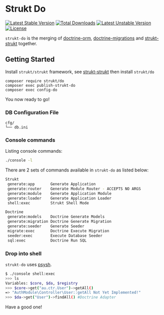 Strukt Do
===

[![Latest Stable Version](https://poser.pugx.org/strukt/do/v/stable)](https://packagist.org/packages/strukt/do)
[![Total Downloads](https://poser.pugx.org/strukt/do/downloads)](https://packagist.org/packages/strukt/do)
[![Latest Unstable Version](https://poser.pugx.org/strukt/do/v/unstable)](https://packagist.org/packages/strukt/do)
[![License](https://poser.pugx.org/strukt/do/license)](https://packagist.org/packages/strukt/do)

`strukt-do` is the merging of [doctrine-orm](https://github.com/doctrine/doctrine2), [doctrine-migrations](https://github.com/doctrine/migrations) and [strukt-strukt](https://github.com/pitsolu/strukt-strukt) together.

## Getting Started

Install `strukt/strukt` framework, see [strukt-strukt](https://github.com/pitsolu/strukt-strukt) then install `strukt/do`

```
composer require strukt/do
composer exec publish-strukt-do
composer exec config-do
```

You now ready to go!

### DB Configuration File

```
cfg/
└── db.ini
```

### Console commands

Listing console commands: 

```sh
./console -l
```

There are 2 sets of commands available in `strukt-do` as listed below:

```sh
Strukt
 generate:app       Generate Application
 generate:router    Generate Module Router - ACCEPTS NO ARGS
 generate:module    Generate Application Module
 generate:loader    Generate Application Loader
 shell:exec         Strukt Shell Mode

Doctrine
 generate:models    Doctrine Generate Models
 generate:migration Doctrine Generate Migration
 generate:seeder    Generate Seeder
 migrate:exec       Doctrine Execute Migration
 seeder:exec        Execute Database Seeder
 sql:exec           Doctrine Run SQL
```

### Drop into shell

`strukt-do` uses [psysh](https://github.com/bobthecow/psysh).

```sh
$ ./console shell:exec
>>> ls
Variables: $core, $da, $registry
>>> $core->get("au.ctr.User")->getAll()
=> "AuthModule\Controller\User::getAll Not Yet Implemented!"
>>> $da->get("User")->findAll() #Doctrine Adapter
```

Have a good one!